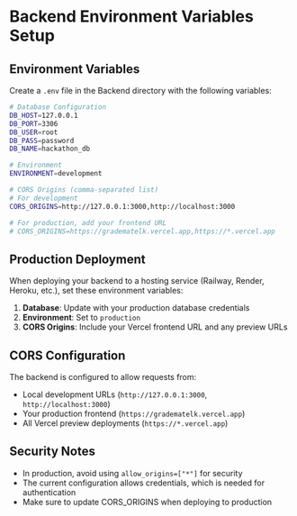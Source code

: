 # Backend Environment Variables Setup

## Environment Variables

Create a `.env` file in the Backend directory with the following variables:

```bash
# Database Configuration
DB_HOST=127.0.0.1
DB_PORT=3306
DB_USER=root
DB_PASS=password
DB_NAME=hackathon_db

# Environment
ENVIRONMENT=development

# CORS Origins (comma-separated list)
# For development
CORS_ORIGINS=http://127.0.0.1:3000,http://localhost:3000

# For production, add your frontend URL
# CORS_ORIGINS=https://gradematelk.vercel.app,https://*.vercel.app
```

## Production Deployment

When deploying your backend to a hosting service (Railway, Render, Heroku, etc.), set these environment variables:

1. **Database**: Update with your production database credentials
2. **Environment**: Set to `production`
3. **CORS Origins**: Include your Vercel frontend URL and any preview URLs

## CORS Configuration

The backend is configured to allow requests from:
- Local development URLs (`http://127.0.0.1:3000`, `http://localhost:3000`)
- Your production frontend (`https://gradematelk.vercel.app`)
- All Vercel preview deployments (`https://*.vercel.app`)

## Security Notes

- In production, avoid using `allow_origins=["*"]` for security
- The current configuration allows credentials, which is needed for authentication
- Make sure to update CORS_ORIGINS when deploying to production
